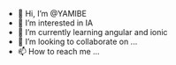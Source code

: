 - 👋 Hi, I’m @YAMIBE
- 👀 I’m interested in IA
- 🌱 I’m currently learning angular and ionic
- 💞️ I’m looking to collaborate on ...
- 📫 How to reach me ...

<!---
YAMIBE/YAMIBE is a ✨ special ✨ repository because its `README.md` (this file) appears on your GitHub profile.
You can click the Preview link to take a look at your changes.
--->
